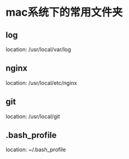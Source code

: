 # mac系统下的常用文件夹

## log
location: /usr/local/var/log

## nginx
location: /usr/local/etc/nginx

## git
location: /usr/local/git

## .bash_profile
location: ~/.bash_profile